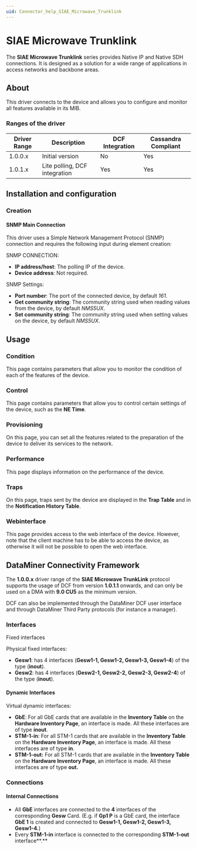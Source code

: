```yaml
---
uid: Connector_help_SIAE_Microwave_Trunklink
---
```


# SIAE Microwave Trunklink

The **SIAE Microwave Trunklink** series provides Native IP and Native SDH connections. It is designed as a solution for a wide range of applications in access networks and backbone areas.

## About

This driver connects to the device and allows you to configure and monitor all features available in its MIB.

### Ranges of the driver

| **Driver Range** | **Description**               | **DCF Integration** | **Cassandra Compliant** |
|------------------|-------------------------------|---------------------|-------------------------|
| 1.0.0.x          | Initial version               | No                  | Yes                     |
| 1.0.1.x          | Lite polling, DCF integration | Yes                 | Yes                     |

## Installation and configuration

### Creation

#### SNMP Main Connection

This driver uses a Simple Network Management Protocol (SNMP) connection and requires the following input during element creation:

SNMP CONNECTION:

- **IP address/host**: The polling IP of the device.
- **Device address**: Not required.

SNMP Settings:

- **Port number**: The port of the connected device, by default *161*.
- **Get community string**: The community string used when reading values from the device, by default *NMS5UX*.
- **Set community string**: The community string used when setting values on the device, by default *NMS5UX*.

## Usage

### Condition

This page contains parameters that allow you to monitor the condition of each of the features of the device.

### Control

This page contains parameters that allow you to control certain settings of the device, such as the **NE Time**.

### Provisioning

On this page, you can set all the features related to the preparation of the device to deliver its services to the network.

### Performance

This page displays information on the performance of the device.

### Traps

On this page, traps sent by the device are displayed in the **Trap Table** and in the **Notification History Table**.

### Webinterface

This page provides access to the web interface of the device. However, note that the client machine has to be able to access the device, as otherwise it will not be possible to open the web interface.

## DataMiner Connectivity Framework

The **1.0.0.x** driver range of the **SIAE Microwave TrunkLink** protocol supports the usage of DCF from version **1.0.1.1** onwards, and can only be used on a DMA with **9.0 CU5** as the minimum version.

DCF can also be implemented through the DataMiner DCF user interface and through DataMiner Third Party protocols (for instance a manager).

### Interfaces

Fixed interfaces

Physical fixed interfaces:

- **Gesw1**: has 4 interfaces (**Gesw1-1, Gesw1-2, Gesw1-3, Gesw1-4**) of the type (**inout**).
- **Gesw2**: has 4 interfaces (**Gesw2-1, Gesw2-2, Gesw2-3, Gesw2-4**) of the type (**inout**).

#### Dynamic Interfaces

Virtual dynamic interfaces:

- **GbE**: For all GbE cards that are available in the **Inventory Table** on the **Hardware Inventory Page**, an interface is made. All these interfaces are of type **inout**.
- **STM-1-in**: For all STM-1 cards that are available in the **Inventory Table** on the **Hardware Inventory Page**, an interface is made. All these interfaces are of type **in**.
- **STM-1-out:** For all STM-1 cards that are available in the **Inventory Table** on the **Hardware Inventory Page**, an interface is made. All these interfaces are of type **out.**

### Connections

#### Internal Connections

- All **GbE** interfaces are connected to the **4** interfaces of the corresponding **Gesw** Card. (E.g. if **Gp1 P** is a GbE card, the interface **GbE 1** is created and connected to **Gesw1-1, Gesw1-2, Gesw1-3, Gesw1-4.**)
- Every **STM-1-in** interface is connected to the corresponding **STM-1-out** interface**.**
